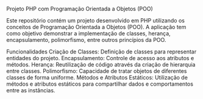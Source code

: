 Projeto PHP com Programação Orientada a Objetos (POO)

Este repositório contém um projeto desenvolvido em PHP utilizando os conceitos de Programação Orientada a Objetos (POO). A aplicação tem como objetivo demonstrar a implementação de classes, herança, encapsulamento, polimorfismo, entre outros princípios da POO.

Funcionalidades
Criação de Classes: Definição de classes para representar entidades do projeto.
Encapsulamento: Controle de acesso aos atributos e métodos.
Herança: Reutilização de código através da criação de hierarquia entre classes.
Polimorfismo: Capacidade de tratar objetos de diferentes classes de forma uniforme.
Métodos e Atributos Estáticos: Utilização de métodos e atributos estáticos para compartilhar dados e comportamentos entre as instâncias.
